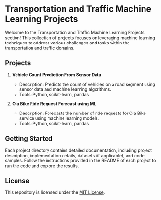 # Transportation and Traffic Machine Learning Projects

Welcome to the Transportation and Traffic Machine Learning Projects section! This collection of projects focuses on leveraging machine learning techniques to address various challenges and tasks within the transportation and traffic domains.

## Projects

1. **Vehicle Count Prediction From Sensor Data**
   - Description: Predicts the count of vehicles on a road segment using sensor data and machine learning algorithms.
   - Tools: Python, scikit-learn, pandas

2. **Ola Bike Ride Request Forecast using ML**
   - Description: Forecasts the number of ride requests for Ola Bike service using machine learning models.
   - Tools: Python, scikit-learn, pandas

## Getting Started

Each project directory contains detailed documentation, including project description, implementation details, datasets (if applicable), and code samples. Follow the instructions provided in the README of each project to run the code and explore the results.

## License

This repository is licensed under the [MIT License](LICENSE).

